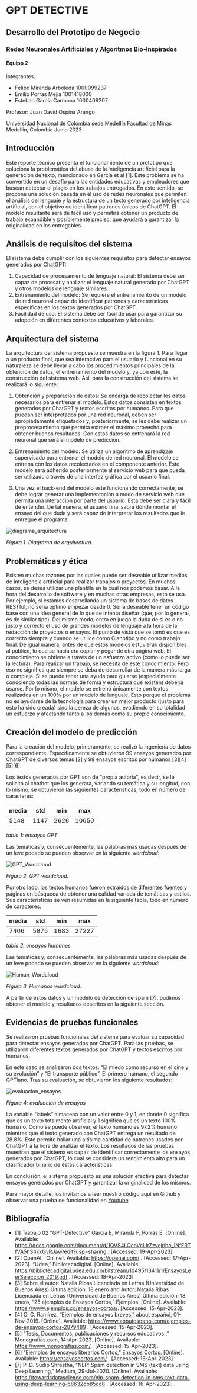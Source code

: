 # GPT DETECTIVE
## Desarrollo del Prototipo de Negocio
### Redes Neuronales Artificiales y Algoritmos Bio-Inspirados

#### Equipo 2

Integrantes:
- Felipe Miranda Arboleda 1000099237
- Emilio Porras Mejía 1001418000
- Esteban García Carmona 1000409207

Profesor:
Juan David Ospina Arango

Universidad Nacional de Colombia sede Medellín
Facultad de Minas
Medellín, Colombia
Junio 2023

## Introducción

Este reporte técnico presenta el funcionamiento de un prototipo que soluciona la problemática del abuso de la inteligencia artificial para la generación de texto, mencionado en García et al [1]. Este problema se ha convertido en un desafío para las entidades educativas y empleadores que buscan detectar el plagio en los trabajos entregados. En este sentido, se propone una solución basada en el uso de redes neuronales que permiten el análisis del lenguaje y la estructura de un texto generado por inteligencia artificial, con el objetivo de identificar patrones únicos de ChatGPT. El modelo resultante será de fácil uso y permitirá obtener un producto de trabajo expandible y posiblemente preciso, que ayudará a garantizar la originalidad en los entregables.

## Análisis de requisitos del sistema

El sistema debe cumplir con los siguientes requisitos para detectar ensayos generados por ChatGPT:

1. Capacidad de procesamiento de lenguaje natural: El sistema debe ser capaz de procesar y analizar el lenguaje natural generado por ChatGPT y otros modelos de lenguaje similares.
2. Entrenamiento del modelo: Se requiere el entrenamiento de un modelo de red neuronal capaz de identificar patrones y características específicas en los textos generados por ChatGPT.
3. Facilidad de uso: El sistema debe ser fácil de usar para garantizar su adopción en diferentes contextos educativos y laborales.

## Arquitectura del sistema

La arquitectura del sistema propuesto se muestra en la figura 1. Para llegar a un producto final, que sea interactivo para el usuario y funcional en su naturaleza se debe llevar a cabo los procedimientos principales de la obtención de datos, el entrenamiento del modelo y, ya con este, la construcción del sistema web. Así, para la construcción del sistema se realizará lo siguiente:

1. Obtención y preparación de datos: Se encarga de recolectar los datos necesarios para entrenar el modelo. Estos datos consisten en textos generados por ChatGPT y textos escritos por humanos. Para que puedan ser interpretados por una red neuronal, deben ser apropiadamente etiquetados y, posteriormente, se les debe realizar un preprocesamiento que permita extraer el máximo provecho para obtener buenos resultados. Con estos datos se entrenará la red neuronal que será el modelo de predicción.

2. Entrenamiento del modelo: Se utiliza un algoritmo de aprendizaje supervisado para entrenar el modelo de red neuronal. El modelo se entrena con los datos recolectados en el componente anterior. Este modelo será adherido posteriormente al servicio web para que pueda ser utilizado a través de una interfaz gráfica por el usuario final. 


3. Una vez el back-end del modelo esté funcionando correctamente, se debe lograr generar una implementación a modo de servicio web que permita una interacción por parte del usuario. Esta debe ser clara y fácil de entender. De tal manera, el usuario final sabrá dónde montar el ensayo del que duda y será capaz de interpretar los resultados que le entregue el programa. 

<img src="imagenes/diagrama_arquitectura.png" alt="diagrama_arquitectura" title="diagrama_arquitectura">

_Figura 1. Diagrama de arquitectura._

## Problemáticas y ética

Existen muchas razones por las cuales puede ser deseable utilizar medios de inteligencia artificial para realizar trabajos o proyectos. En muchos casos, se desea utilizar una plantilla en la cual nos podamos basar. A la hora del desarrollo de software y en muchas otras empresas, esto se usa. Por ejemplo, si estamos desarrollando un sistema de bases de datos RESTful, no sería óptimo empezar desde 0. Sería deseable tener un código base con una idea general de lo que se intenta diseñar (que, por lo general, es de similar tipo). Del mismo modo, entra en juego la duda de si es o no justo y correcto el uso de grandes modelos de lenguaje a la hora de la redacción de proyectos o ensayos. El punto de vista que se tomó es que es correcto siempre y cuando se utilice como Cianotipo y no como trabajo final. De igual manera, antes de que estos modelos estuvieran disponibles al público, lo que se hacía era copiar y pegar de otra página web. El conocimiento se obtiene a través de un esfuerzo activo (como lo puede ser la lectura). Para realizar un trabajo, se necesita de este conocimiento. Pero eso no significa que siempre se deba de desarrollar de la manera más larga o compleja. Si se puede tener una ayuda para guiarse (especialmente conociendo todas las normas de forma y estructura que existen) debería usarse. Por lo mismo, el modelo se entrenó únicamente con textos realizados en un 100% por un modelo de lenguaje. Esto porque el problema no es ayudarse de la tecnología para crear un mejor producto (justo para esto ha sido creada) sino la pereza de algunos, evadiendo en su totalidad un esfuerzo y afectando tanto a los demás como su propio conocimiento. 

## Creación del modelo de predicción

Para la creación del modelo, primeramente, se realizó la ingeniería de datos correspondiente. Específicamente se obtuvieron 99 ensayos generados por ChatGPT de diversos temas [2] y 98 ensayos escritos por humanos [3][4][5][6]. 

Los textos generados por GPT son de "propia autoría", es decir, se le solicitó al chatbot que los generara, variando su temática y su longitud, con lo mismo, se obtuvieron las siguientes características, todo en número de caracteres:

| media | std |  min |  max |
|---|---|---|---|
|5148|1147|2626|10650|

_tabla 1: ensayos GPT_

Las temáticas y, consecuentemente, las palabras más usadas después de un leve podado se pueden observar en la siguiente _wordcloud_:

<img src="imagenes/GPT_Wordcloud.png" alt="GPT_Wordcloud" title="GPT_Wordcloud">

_Figura 2. GPT wordcloud._


Por otro lado, los textos humanos fueron extraídos de diferentes fuentes y páginas en búsqueda de obtener una calidad variada de temáticas y estilos. Sus características se ven resumidas en la siguiente tabla, todo en número de caracteres:

| media | std |  min |  max |
|---|---|---|---|
|7406|5875|1683|27227|

_tabla 2: ensayos humanos_

Las temáticas y, consecuentemente, las palabras más usadas después de un leve podado se pueden observar en la siguiente _wordcloud_:

<img src="imagenes/Human_Wordcloud.png" alt="Human_Wordcloud" title="Human_Wordcloud">

_Figura 3. Humanos wordcloud._

A partir de estos datos y un modelo de detección de spam [7], pudimos obtener el modelo y resultados descritos en la siguiente sección.

## Evidencias de pruebas funcionales

Se realizaron pruebas funcionales del sistema para evaluar su capacidad para detectar ensayos generados por ChatGPT. Para las pruebas, se utilizaron diferentes textos generados por ChatGPT y textos escritos por humanos.

En este caso se analizaron dos textos: “El miedo como recurso en el cine y su evolución” y “El transporte público”.  El primero humano, el segundo GPTiano. 
Tras su evaluación, se obtuvieron los siguiente resultados:

<img src="imagenes/evaluacion_ensayos.png" alt="evaluacion_ensayos" title="evaluacion_ensayos">

_Figura 4: evaluación de ensayos_

La variable “labels” almacena con un valor entre 0 y 1, en donde 0 significa que es un texto totalmente artificial y 1 significa que es un texto 100% humano. Como se puede observar, el texto humano es 97.2% humano mientras que el texto generado con ChatGPT entrega un resultado de 28.8%. Esto permite hallar una altísima cantidad de patrones usados por ChatGPT a la hora de analizar el texto. 
Los resultados de las pruebas muestran que el sistema es capaz de identificar correctamente los ensayos generados por ChatGPT, lo cual se considera un rendimiento alto para un clasificador binario de éstas características.

En conclusión, el sistema propuesto es una solución efectiva para detectar ensayos generados por ChatGPT y garantizar la originalidad de los mismos.

Para mayor detalle, los invitamos a leer nuestro código aquí en Github 
y observar una prueba de funcionalidad en [Youtube](https://www.youtube.com/watch?v=JUzbXjMJwyI)

## Bibliografía

* [1] Trabajo 02 "GPT-Detective" García E, Miranda F, Porras E. [Online]. Available: https://docs.google.com/document/d/1QVS4LQcnVcIJrZzvejpbo_INfFRTfVA5hS4xxGvRJaw/edit?usp=sharing . [Accessed: 19-Apr-2023]. 
* [2] OpenAI. [Online]. Available: https://openai.com/ . [Accessed: 17-Apr-2023]. 
“Udea,” Bibliotecadigital. [Online]. Available: https://bibliotecadigital.udea.edu.co/bitstream/10495/13411/1/EnsayosLeerSeleccion_2019.pdf . [Accessed: 18-Apr-2023]. 
* [3] Sobre el autor: Natalia Ribas Licenciada en Letras (Universidad de Buenos Aires).Última edición: 18 enero and Autor: Natalia Ribas Licenciada en Letras (Universidad de Buenos Aires).Última edición: 18 enero, “25 ejemplos de Ensayos Cortos,” Ejemplos. [Online]. Available: https://www.ejemplos.co/ensayos-cortos/.  [Accessed: 15-Apr-2023].
* [4] O. C. Ramírez, “Ejemplos de ensayos breves,” about español, 01-Nov-2019. [Online]. Available: https://www.aboutespanol.com/ejemplos-de-ensayos-cortos-2879489 . [Accessed: 15-Apr-2023]. 
* [5] “Tesis, Documentos, publicaciones y recursos educativos.,” Monografias.com, 14-Apr-2023. [Online]. Available: https://www.monografias.com/ . [Accessed: 15-Apr-2023].
* [6] “Ejemplos de ensayos literarios Cortos,” Ensayos Cortos. [Online]. Available: https://ensayoscortos.com/ . [Accessed: 16-Apr-2023]. 
* [7] P. D. Sudip Shrestha, “NLP: Spam detection in SMS (text) data using Deep Learning,” Medium, 29-Jul-2020. [Online]. Available: https://towardsdatascience.com/nlp-spam-detection-in-sms-text-data-using-deep-learning-b8632db85cc8 . [Accessed: 16-Apr-2023]. 